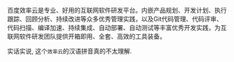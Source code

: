 百度效率云是专业、好用的互联网软件研发平台。内嵌产品规划、开发计划、执行跟踪、回顾分析、持续改进等众多优秀管理实践，以及Git代码管理、代码评审、代码扫描、编译加速、持续集成、自动部署、自动测试等丰富优秀开发实践，为互联网软件研发团队提供开箱即用、全套、高效的工具装备。

实话实说, 这个`效率云`的汉语拼音真的不太理解.
